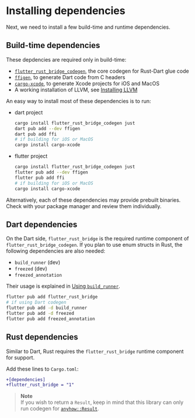 # Installing dependencies

Next, we need to install a few build-time and runtime dependencies.

## Build-time dependencies

These depdencies are required only in build-time:

- [`flutter_rust_bridge_codegen`](https://lib.rs/crates/flutter_rust_bridge_codegen), the core codegen for Rust-Dart glue code
- [`ffigen`](https://pub.dev/packages/ffigen), to generate Dart code from C headers
- [`cargo-xcode`](https://lib.rs/crates/cargo-xcode), to generate Xcode projects for iOS and MacOS
- A working installation of LLVM, see [Installing LLVM](https://pub.dev/packages/ffigen#installing-llvm)

An easy way to install most of these dependencies is to run:

- dart project
  
  ```bash
  cargo install flutter_rust_bridge_codegen just
  dart pub add --dev ffigen
  dart pub add ffi
  # if building for iOS or MacOS
  cargo install cargo-xcode
  ```

- flutter project

  ```bash
  cargo install flutter_rust_bridge_codegen just
  flutter pub add --dev ffigen
  flutter pub add ffi
  # if building for iOS or MacOS
  cargo install cargo-xcode
  ```

Alternatively, each of these dependencies may provide prebuilt binaries. Check with
your package manager and review them individually.

## Dart dependencies

On the Dart side, `flutter_rust_bridge` is the required runtime component of
`flutter_rust_bridge_codegen`. If you plan to use enum structs in Rust, the
following dependencies are also needed:

- `build_runner` (dev)
- `freezed` (dev)
- `freezed_annotation`

Their usage is explained in [Using `build_runner`](../generate/build_runner.md).

```bash
flutter pub add flutter_rust_bridge
# if using Dart codegen
flutter pub add -d build_runner
flutter pub add -d freezed
flutter pub add freezed_annotation
```

## Rust dependencies

Similar to Dart, Rust requires the `flutter_rust_bridge` runtime component for support.

Add these lines to `Cargo.toml`:

```diff
+[dependencies]
+flutter_rust_bridge = "1"
```

> **Note** \
> If you wish to return a `Result`, keep in mind that this library can only run codegen
> for [`anyhow::Result`](https://docs.rs/anyhow/latest/anyhow/type.Result.html).
